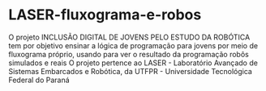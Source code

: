 # LASER-fluxograma-e-robos
O projeto INCLUSÃO DIGITAL DE JOVENS PELO ESTUDO DA ROBÓTICA tem por objetivo ensinar a lógica de programação para jovens por meio de fluxograma próprio, usando para ver o resultado da programação robôs simulados e reais
O projeto pertence ao LASER - Laboratório Avançado de Sistemas Embarcados e Robótica, da UTFPR - Universidade Tecnológica Federal do Paraná

